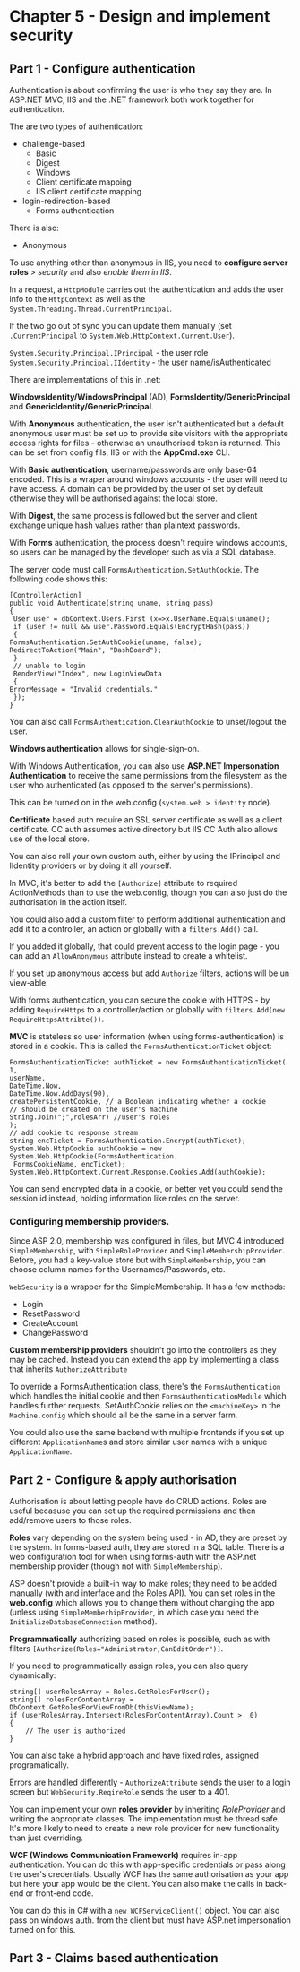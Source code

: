 # Chapter 5 - Design and implement security

## Part 1 - Configure authentication

Authentication is about confirming the user is who they say they are. In ASP.NET MVC, IIS and the .NET framework both work together for authentication.

The are two types of authentication:

* challenge-based
	* Basic
	* Digest
	* Windows
	* Client certificate mapping
	* IIS client certificate mapping
* login-redirection-based 
	* Forms authentication

There is also:

* Anonymous

To use anything other than anonymous in IIS, you need to **configure server roles** > *security* and also *enable them in IIS*.

In a request, a `HttpModule` carries out the authentication and adds the user info to the `HttpContext` as well as the `System.Threading.Thread.CurrentPrincipal`.

If the two go out of sync you can update them manually (set `.CurrentPrincipal` to `System.Web.HttpContext.Current.User`).

`System.Security.Principal.IPrincipal` - the user role
`System.Security.Principal.IIdentity` - the user name/isAuthenticated

There are implementations of this in .net:

**WindowsIdentity/WindowsPrincipal** (AD), **FormsIdentity/GenericPrincipal** and **GenericIdentity/GenericPrincipal**.

With **Anonymous** authentication, the user isn't authenticated but a default anonymous user must be set up to provide site visitors with the appropriate access rights for files - otherwise an unauthorised token is returned. This can be set from config fils, IIS or with the **AppCmd.exe** CLI.

With **Basic authentication**, username/passwords are only base-64 encoded. This is a wraper around windows accounts - the user will need to have access. A domain can be provided by the user of set by default otherwise they will be authorised against the local store.

With **Digest**, the same process is followed but the server and client exchange unique hash values rather than plaintext passwords.

With **Forms** authentication, the process doesn't require windows accounts, so users can be managed by the developer such as via a SQL database.

The server code must call `FormsAuthentication.SetAuthCookie`. The following code shows this:

```
[ControllerAction]
public void Authenticate(string uname, string pass)
{
 User user = dbContext.Users.First (x=>x.UserName.Equals(uname();
 if (user != null && user.Password.Equals(EncryptHash(pass))
 {
FormsAuthentication.SetAuthCookie(uname, false);
RedirectToAction("Main", "DashBoard");
 }
 // unable to login
 RenderView("Index", new LoginViewData
 {
ErrorMessage = "Invalid credentials."
 });
}
```

You can also call `FormsAuthentication.ClearAuthCookie` to unset/logout the user.

**Windows authentication** allows for single-sign-on.

With Windows Authentication, you can also use **ASP.NET Impersonation Authentication** to receive the same permissions from the filesystem as the user who authenticated (as opposed to the server's permissions).

This can be turned on in the web.config (`system.web > identity` node).

**Certificate** based auth require an SSL server certificate as well as a client certificate. CC auth assumes active directory but IIS CC Auth also allows use of the local store.

You can also roll your own custom auth, either by using the IPrincipal and IIdentity providers or by doing it all yourself.

In MVC, it's better to add the `[Authorize]` attribute to required ActionMethods than to use the web.config, though you can also just do the authorisation in the action itself.

You could also add a custom filter to perform additional authentication and add it to a controller, an action or globally with a `filters.Add()` call.

If you added it globally, that could prevent access to the login page - you can add an `AllowAnonymous` attribute instead to create a whitelist.

If you set up anonymous access but add `Authorize` filters, actions will be un view-able.

With forms authentication, you can secure the cookie with HTTPS - by adding `RequireHttps` to a controller/action or globally with `filters.Add(new RequireHttpsAttribte())`.

**MVC** is stateless so user information (when using forms-authentication) is stored in a cookie. This is called the `FormsAuthenticationTicket` object:

```
FormsAuthenticationTicket authTicket = new FormsAuthenticationTicket(
1,
userName,
DateTime.Now,
DateTime.Now.AddDays(90),
createPersistentCookie, // a Boolean indicating whether a cookie
// should be created on the user's machine
String.Join(";",rolesArr) //user's roles
);
// add cookie to response stream
string encTicket = FormsAuthentication.Encrypt(authTicket);
System.Web.HttpCookie authCookie = new System.Web.HttpCookie(FormsAuthentication.
 FormsCookieName, encTicket);
System.Web.HttpContext.Current.Response.Cookies.Add(authCookie);
```

You can send encrypted data in a cookie, or better yet you could send the session id instead, holding information like roles on the server.

### Configuring membership providers.

Since ASP 2.0, membership was configured in files, but MVC 4 introduced `SimpleMembership`, with `SimpleRoleProvider` and `SimpleMembershipProvider`. Before, you had a key-value store but with `SimpleMembership`, you can choose column names for the Usernames/Passwords, etc.

`WebSecurity` is a wrapper for the SimpleMembership. It has a few methods:

* Login
* ResetPassword
* CreateAccount
* ChangePassword

**Custom membership providers** shouldn't go into the controllers as they may be cached. Instead you can extend the app by implementing a class that inherits `AuthorizeAttribute`

To override a FormsAuthentication class, there's the  `FormsAuthentication` which handles the initial cookie and then `FormsAuthenticationModule` which handles further requests. SetAuthCookie relies on the `<machineKey>` in the `Machine.config` which should all be the same in a server farm.

You could also use the same backend with multiple frontends if you set up different `ApplicationName`s and store similar user names with a unique `ApplicationName`.


## Part 2 - Configure & apply authorisation

Authorisation is about letting people have do CRUD actions. Roles are useful becasuse you can set up the required permissions and then add/remove users to those roles.

**Roles** vary depending on the system being used - in AD, they are preset by the system. In forms-based auth, they are stored in a SQL table. There is a web configuration tool for when using forms-auth with the ASP.net membership provider (though not with `SimpleMembership`).

ASP doesn't provide a built-in way to make roles; they need to be added manually (with and interface and the Roles API). You can set roles in the **web.config** which allows you to change them without changing the app (unless using `SimpleMemberhipProvider`, in which case you need the `InitializeDatabaseConnection` method).

**Programmatically** authorizing based on roles is possible, such as with filters `[Authorize(Roles="Administrator,CanEditOrder")]`.

If you need to programmatically assign roles, you can also query dynamically:

```
string[] userRolesArray = Roles.GetRolesForUser();
string[] rolesForContentArray = DbContext.GetRolesForViewFromDb(thisViewName);
if (userRolesArray.Intersect(RolesForContentArray).Count >  0)
{
	// The user is authorized
}
```

You can also take a hybrid approach and have fixed roles, assigned programatically.

Errors are handled differently - `AuthorizeAttribute` sends the user to a login screen but `WebSecurity.ReqireRole` sends the user to a 401.

You can implement your own **roles provider** by inheriting *RoleProvider* and writing the appropriate classes. The implementation must be thread safe. It's more likely to need to create a new role provider for new functionality than just overriding.

**WCF (Windows Communication Framework)** requires in-app authentication. You can do this with app-specific credentials or pass along the user's credentials. Usually WCF has the same authorisation as your app but here your app would be the client. You can also make the calls in back-end or front-end code.

You can do this in C# with a `new WCFServiceClient()` object. You can also pass on windows auth. from the client but must have ASP.net impersonation turned on for this.


## Part 3 - Claims based authentication

